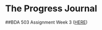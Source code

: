 # The Progress Journal

##BDA 503 Assignment Week 3 
([HERE](https://github.com/MEF-BDA503/pj18-gokceezeroglu/blob/master/week3.html))
